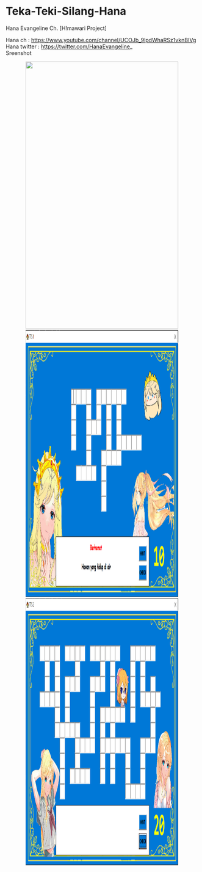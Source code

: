 # Teka-Teki-Silang-Hana
Hana Evangeline Ch. [H!mawari Project]

Hana ch : https://www.youtube.com/channel/UCOJb_9lpdWhaRSz1vknBIVg
<br>
Hana twitter : https://twitter.com/HanaEvangeline_
<br>
Sreenshot

<div>
  <center>
    <img src=https://github.com/romadebrian/Teka-Teki-Silang-Hana/blob/main/Screenshot/Splash%20Screen.pngg width=400 height=700 />
    <img src=https://github.com/romadebrian/Teka-Teki-Silang-Hana/blob/main/Screenshot/Screenshot%201.png width=400 height=700 />
    <img src=https://github.com/romadebrian/Teka-Teki-Silang-Hana/blob/main/Screenshot/Screenshot%202.png width=400 height=700 />
</div>
